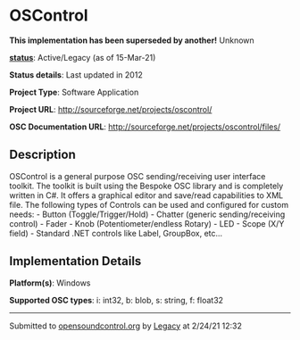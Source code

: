 # OSControl

**This implementation has been superseded by another!**
Unknown

**[status](../implementation-status.html)**: Active/Legacy (as of 15-Mar-21)

**Status details**: 
Last updated in 2012

**Project Type**: Software Application

**Project URL**: <http://sourceforge.net/projects/oscontrol/>

**OSC Documentation URL**: <http://sourceforge.net/projects/oscontrol/files/>

## Description

OSControl is a general purpose OSC sending/receiving user interface toolkit. The toolkit is built using the Bespoke OSC library and is completely written in C#. It offers a graphical editor and save/read capabilities to XML file. The following types of Controls can be used and configured for custom needs: - Button (Toggle/Trigger/Hold) - Chatter (generic sending/receiving control) - Fader - Knob (Potentiometer/endless Rotary) - LED - Scope (X/Y field) - Standard .NET controls like Label, GroupBox, etc...

## Implementation Details

**Platform(s)**: Windows

**Supported OSC types**: i: int32, b: blob, s: string, f: float32

---
Submitted to [opensoundcontrol.org](https://opensoundcontrol.org) by [Legacy](https://web.archive.org) at 2/24/21 12:32
